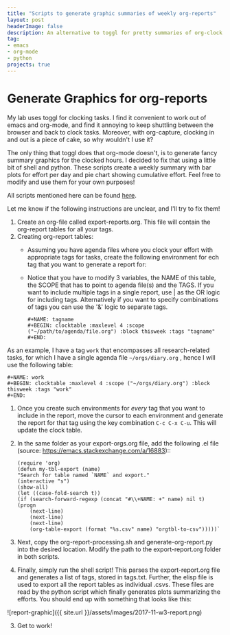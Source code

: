 ```yaml
---
title: "Scripts to generate graphic summaries of weekly org-reports"
layout: post
headerImage: false
description: An alternative to toggl for pretty summaries of org-clock info
tag:
- emacs
- org-mode
- python
projects: true
---
```


# Generate Graphics for org-reports

My lab uses toggl for clocking tasks. I find it convenient to work out of emacs and org-mode, and find it annoying to keep shuttling between the browser and back to clock tasks. Moreover, with org-capture, clocking in and out is a piece of cake, so why wouldn't I use it?

The only thing that toggl does that org-mode doesn't, is to generate fancy summary graphics for the clocked hours. I decided to fix that using a little bit of shell and python. These scripts create a weekly summary with bar plots for effort per day and pie chart showing cumulative effort. Feel free to modify and use them for your own purposes!

All scripts mentioned here can be found [here](https://github.com/amoghpj/org-report-summary-graphics).

Let me know if the following instructions are unclear, and I'll try to fix them!

1.  Create an org-file called export-reports.org. This file will contain the org-report tables for all your tags.
2.  Creating org-report tables:
    -   Assuming you have agenda files where you clock your effort with appropriate tags for tasks, create the following environment for ech tag that you want to generate a report for:
    -   Notice that you have to modify 3 variables, the NAME of this table, the SCOPE that has to point to agenda file(s) and the TAGS. If you want to include multiple tags in a single report, use &#124; as the OR logic for including tags. Alternatively if you want to specify combinations of tags you can use the '&' logic to separate tags.
    
            #+NAME: tagname
            #+BEGIN: clocktable :maxlevel 4 :scope ("~/path/to/agenda/file.org") :block thisweek :tags "tagname"
            #+END: 

As an example, I have a tag `work` that encompasses all research-related tasks, for which I have a single agenda file `~/orgs/diary.org` , hence I will use the following table:

    #+NAME: work
    #+BEGIN: clocktable :maxlevel 4 :scope ("~/orgs/diary.org") :block thisweek :tags "work"
    #+END: 

1.  Once you create such environments for *every* tag that you want to include in the report, move the cursor to each environment and generate the report for that tag using the key combination `C-c C-x C-u`. This will update the clock table.
2.  In the same folder as your export-orgs.org file, add the following .el file (source: https://emacs.stackexchange.com/a/16883)::
        
        (require 'org)
        (defun my-tbl-export (name)
        "Search for table named `NAME` and export."
        (interactive "s")
        (show-all)
        (let ((case-fold-search t))
        (if (search-forward-regexp (concat "#\\+NAME: +" name) nil t)
        (progn
            (next-line)
            (next-line)
            (next-line)
            (org-table-export (format "%s.csv" name) "orgtbl-to-csv")))))`

1.  Next, copy the org-report-processing.sh and generate-org-report.py into the desired location. Modify the path to the export-report.org folder in both scripts.
2.  Finally, simply run the shell script! This parses the export-report.org file and generates a list of tags, stored in tags.txt. Further, the elisp file is used to export all the report tables as individual .csvs. These files are read by the python script which finally generates plots summarizing the efforts. You should end up with something that looks like this:

![report-graphic]({{ site.url }}/assets/images/2017-11-w3-report.png)

3.  Get to work!


